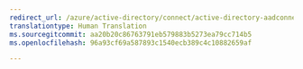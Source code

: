 ```yaml
---
redirect_url: /azure/active-directory/connect/active-directory-aadconnect-feature-device-writeback
translationtype: Human Translation
ms.sourcegitcommit: aa20b20c86763791eb579883b5273ea79cc714b5
ms.openlocfilehash: 96a93cf69a587893c1540ecb389c4c10882659af

---
```




<!--HONumber=Feb17_HO2-->


